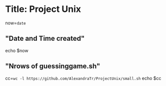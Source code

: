 # Title: Project Unix

now=`date`
## "Date and Time created" 
echo $now

## "Nrows of guessinggame.sh" 
cc=`wc -l https://github.com/AlexandraTr/ProjectUnix/small.sh`
echo $cc
